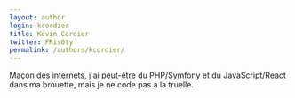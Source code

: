 ```yaml
---
layout: author
login: kcordier
title: Kevin Cordier
twitter: FRis0ty
permalink: /authors/kcordier/
---
```

Maçon des internets, j'ai peut-être du PHP/Symfony et du JavaScript/React dans ma brouette, mais je ne code pas à la truelle.
